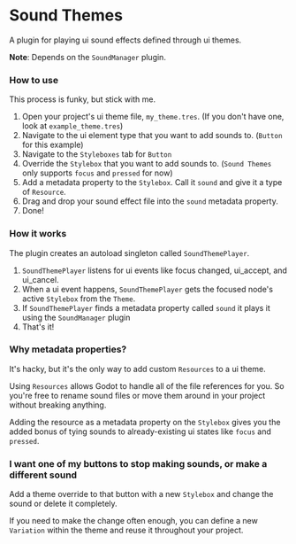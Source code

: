 # Sound Themes

A plugin for playing ui sound effects defined through ui themes.

**Note**: Depends on the `SoundManager` plugin.

### How to use

This process is funky, but stick with me.

1. Open your project's ui theme file, `my_theme.tres`. (If you don't have one, look at `example_theme.tres`)
1. Navigate to the ui element type that you want to add sounds to. (`Button` for this example)
1. Navigate to the `Styleboxes` tab for `Button`
1. Override the `Stylebox` that you want to add sounds to. (`Sound Themes` only supports `focus` and `pressed` for now)
1. Add a metadata property to the `Stylebox`. Call it `sound` and give it a type of `Resource`.
1. Drag and drop your sound effect file into the `sound` metadata property.
1. Done!

### How it works

The plugin creates an autoload singleton called `SoundThemePlayer`.
1. `SoundThemePlayer` listens for ui events like focus changed, ui_accept, and ui_cancel.
1. When a ui event happens, `SoundThemePlayer` gets the focused node's active `Stylebox` from the `Theme`.
1. If `SoundThemePlayer` finds a metadata property called `sound` it plays it using the `SoundManager` plugin
1. That's it!

### Why metadata properties?

It's hacky, but it's the only way to add custom `Resources` to a ui theme.

Using `Resources` allows Godot to handle all of the file references for you. So you're free to rename sound files or move them around in your project without breaking anything.

Adding the resource as a metadata property on the `Stylebox` gives you the added bonus of tying sounds to already-existing ui states like `focus` and `pressed`.

### I want one of my buttons to stop making sounds, or make a different sound

Add a theme override to that button with a new `Stylebox` and change the sound or delete it completely.

If you need to make the change often enough, you can define a new `Variation` within the theme and reuse it throughout your project.